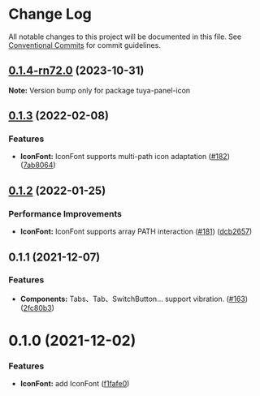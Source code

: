 # Change Log

All notable changes to this project will be documented in this file.
See [Conventional Commits](https://conventionalcommits.org) for commit guidelines.

## [0.1.4-rn72.0](https://github.com/tuya/tuya-panel-kit/compare/tuya-panel-icon@0.1.3...tuya-panel-icon@0.1.4-rn72.0) (2023-10-31)

**Note:** Version bump only for package tuya-panel-icon





## [0.1.3](https://github.com/tuya/tuya-panel-kit/compare/tuya-panel-icon@0.1.2...tuya-panel-icon@0.1.3) (2022-02-08)


### Features

* **IconFont:** IconFont supports multi-path icon adaptation ([#182](https://github.com/tuya/tuya-panel-kit/issues/182)) ([7ab8064](https://github.com/tuya/tuya-panel-kit/commit/7ab8064d49ef2475e62d34d8a6568ecf0f872640))





## [0.1.2](https://github.com/tuya/tuya-panel-kit/compare/tuya-panel-icon@0.1.1...tuya-panel-icon@0.1.2) (2022-01-25)


### Performance Improvements

* **IconFont:** IconFont supports array PATH interaction ([#181](https://github.com/tuya/tuya-panel-kit/issues/181)) ([dcb2657](https://github.com/tuya/tuya-panel-kit/commit/dcb265796730e79c0671ad485ea45458193fba11))





## 0.1.1 (2021-12-07)


### Features

* **Components:** Tabs、Tab、SwitchButton... support vibration. ([#163](https://github.com/tuya/tuya-panel-kit/issues/163)) ([2fc80b3](https://github.com/tuya/tuya-panel-kit/commit/2fc80b3924890e9f5076475472ac5d5b41f17f33))





# 0.1.0 (2021-12-02)


### Features

* **IconFont:** add IconFont ([f1fafe0](https://github.com/tuya/tuya-panel-kit/commit/f1fafe04de80604003ceca63f1e7f9d03bdc8b02))

